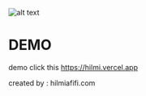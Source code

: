 ![alt text](https://media.licdn.com/dms/image/sync/D5627AQGszSzbbVQ64A/articleshare-shrink_800/0/1678768121868?e=1679385600&v=beta&t=zyG2H7QsFYcto_e9WzZpcLI107i3jetpKiYHS9TitRE)

# DEMO
demo click this https://hilmi.vercel.app

created by :
hilmiafifi.com
